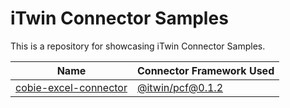# iTwin Connector Samples

This is a repository for showcasing iTwin Connector Samples.

| Name | Connector Framework Used |
|-     |-    |
| [cobie-excel-connector](https://github.com/iTwin/connector-samples/tree/main/cobie-excel-connector) | [@itwin/pcf@0.1.2](https://github.com/iTwin/pcf/releases/tag/v0.1.2) |
